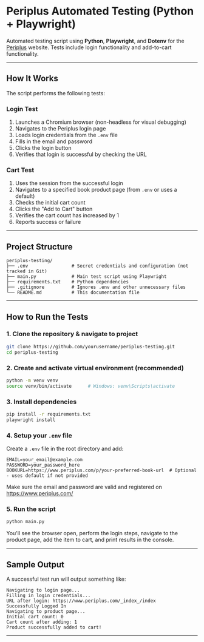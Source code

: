 # Periplus Automated Testing (Python + Playwright)

Automated testing script using **Python**, **Playwright**, and **Dotenv** for the [Periplus](https://www.periplus.com/) website. Tests include login functionality and add-to-cart functionality.

---

## How It Works

The script performs the following tests:

### Login Test
1. Launches a Chromium browser (non-headless for visual debugging)
2. Navigates to the Periplus login page
3. Loads login credentials from the `.env` file
4. Fills in the email and password
5. Clicks the login button
6. Verifies that login is successful by checking the URL

### Cart Test
1. Uses the session from the successful login
2. Navigates to a specified book product page (from `.env` or uses a default)
3. Checks the initial cart count
4. Clicks the "Add to Cart" button
5. Verifies the cart count has increased by 1
6. Reports success or failure

---

## Project Structure

```
periplus-testing/
├── .env                # Secret credentials and configuration (not tracked in Git)
├── main.py             # Main test script using Playwright
├── requirements.txt    # Python dependencies
├── .gitignore          # Ignores .env and other unnecessary files
└── README.md           # This documentation file
```

---

## How to Run the Tests

### 1. Clone the repository & navigate to project

```bash
git clone https://github.com/yourusername/periplus-testing.git
cd periplus-testing
```

### 2. Create and activate virtual environment (recommended)

```bash
python -m venv venv
source venv/bin/activate      # Windows: venv\Scripts\activate
```

### 3. Install dependencies

```bash
pip install -r requirements.txt
playwright install
```

### 4. Setup your `.env` file
Create a `.env` file in the root directory and add:

```env
EMAIL=your_email@example.com
PASSWORD=your_password_here
BOOKURL=https://www.periplus.com/p/your-preferred-book-url  # Optional - uses default if not provided
```

Make sure the email and password are valid and registered on https://www.periplus.com/

### 5. Run the script

```bash
python main.py
```

You'll see the browser open, perform the login steps, navigate to the product page, add the item to cart, and print results in the console.

---

## Sample Output

A successful test run will output something like:

```
Navigating to login page...
Filling in login credentials...
URL after login: https://www.periplus.com/_index_/index
Successfully Logged In
Navigating to product page...
Initial cart count: 0
Cart count after adding: 1
Product successfully added to cart!
```

---